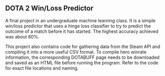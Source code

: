 ## DOTA 2 Win/Loss Predictor

A final project in an undergraduate machine learning class. It is a simple win/loss predictor that uses a hinge loss classifier to try to predict the outcome of a match before it has started. The highest accuracy achieved was about 60%.

This project also contains code for gathering data from the Steam API and compiling it into a more useful CSV format. To compile hero winrate information, the corresponding DOTABUFF page needs to be downloaded and saved as an HTML file before running the program. Refer to the code for exact file locations and naming.
